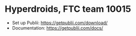 # Hyperdroids, FTC team 10015

- Set up Publii: https://getpublii.com/download/
- Documentation: https://getpublii.com/docs/
